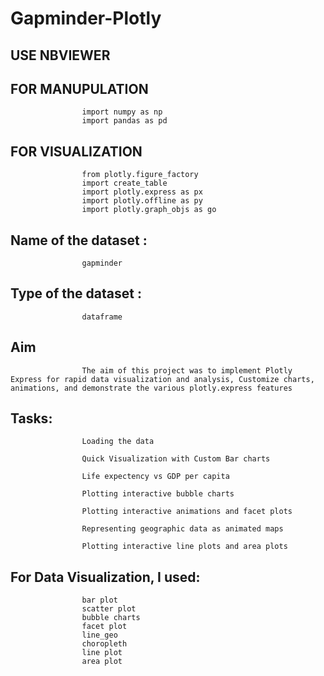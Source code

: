 # Gapminder-Plotly

## USE NBVIEWER

## FOR MANUPULATION  
                    import numpy as np
                    import pandas as pd

## FOR VISUALIZATION 
                    from plotly.figure_factory 
                    import create_table
                    import plotly.express as px
                    import plotly.offline as py
                    import plotly.graph_objs as go
                  
## Name of the dataset : 
                    gapminder

## Type of the dataset : 
                    dataframe

## Aim
                    The aim of this project was to implement Plotly Express for rapid data visualization and analysis, Customize charts, animations, and demonstrate the various plotly.express features

## Tasks:

                    Loading the data

                    Quick Visualization with Custom Bar charts

                    Life expectency vs GDP per capita

                    Plotting interactive bubble charts

                    Plotting interactive animations and facet plots

                    Representing geographic data as animated maps

                    Plotting interactive line plots and area plots

## For Data Visualization, I used:

                    bar plot
                    scatter plot
                    bubble charts
                    facet plot
                    line_geo
                    choropleth
                    line plot
                    area plot
